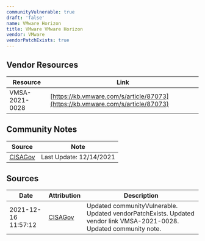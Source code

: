 ```yaml
---
communityVulnerable: true
draft: 'false'
name: VMware Horizon
title: VMware VMware Horizon
vendor: VMware
vendorPatchExists: true
---
```


## Vendor Resources
| Resource | Link |
| --- | --- |
| VMSA-2021-0028 | [https://kb.vmware.com/s/article/87073](https://kb.vmware.com/s/article/87073) |


## Community Notes
| Source | Note |
| --- | --- |
| [CISAGov](https://raw.githubusercontent.com/cisagov/log4j-affected-db/develop/README.md) | Last Update: 12/14/2021 |

## Sources
| Date | Attribution | Description |
| --- | --- | --- |
| 2021-12-16 11:57:12 | [CISAGov](https://raw.githubusercontent.com/cisagov/log4j-affected-db/develop/README.md) | Updated communityVulnerable. Updated vendorPatchExists. Updated vendor link VMSA-2021-0028. Updated community note.  |
